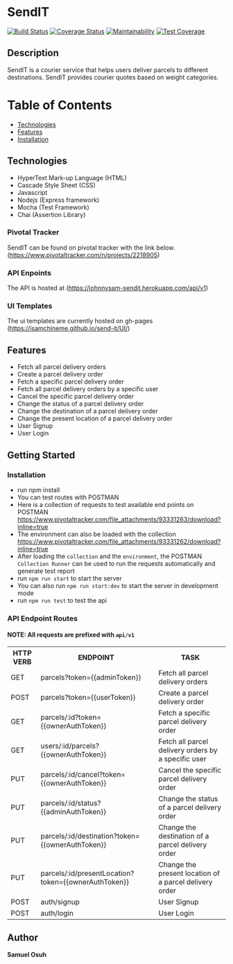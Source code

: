 # SendIT
[![Build Status](https://travis-ci.org/jsamchineme/send-it.svg?branch=develop)](https://travis-ci.org/jsamchineme/send-it)
[![Coverage Status](https://coveralls.io/repos/github/jsamchineme/send-it/badge.svg?branch=develop)](https://coveralls.io/github/jsamchineme/send-it?branch=develop)
[![Maintainability](https://api.codeclimate.com/v1/badges/fb9ed5da54bcd9bf509e/maintainability)](https://codeclimate.com/github/jsamchineme/send-it/maintainability)
[![Test Coverage](https://api.codeclimate.com/v1/badges/fb9ed5da54bcd9bf509e/test_coverage)](https://codeclimate.com/github/jsamchineme/send-it/test_coverage)

## Description
SendIT is a courier service that helps users deliver parcels to different destinations. SendIT provides courier quotes based on weight categories.

# Table of Contents

 * [Technologies](#technologies)
 * [Features](#features)
 * [Installation](#installation)

## Technologies
* HyperText Mark-up Language (HTML)
* Cascade Style Sheet (CSS)
* Javascript
* Nodejs (Express framework)
* Mocha (Test Framework)
* Chai (Assertion Library)

### Pivotal Tracker
SendIT can be found on pivotal tracker with the link below.
(https://www.pivotaltracker.com/n/projects/2218905)

### API Enpoints
The API is hosted at (https://johnnysam-sendit.herokuapp.com/api/v1)

### UI Templates
The ui templates are currently hosted on gh-pages 
(https://jsamchineme.github.io/send-it/UI/)


## Features
- Fetch all parcel delivery orders
- Create a parcel delivery order
- Fetch a specific parcel delivery order
- Fetch all parcel delivery orders by a specific user
- Cancel the specific parcel delivery order
- Change the status of a parcel delivery order
- Change the destination of a parcel delivery order
- Change the present location of a parcel delivery order
- User Signup
- User Login


## Getting Started
### Installation
- run npm install
- You can test routes with POSTMAN
- Here is a collection of requests to test available end points on POSTMAN
https://www.pivotaltracker.com/file_attachments/93331263/download?inline=true
- The environment can also be loaded with the collection
https://www.pivotaltracker.com/file_attachments/93331262/download?inline=true
- After loading the `collection` and the `environment`, the POSTMAN `Collection Runner` can be used to run the requests automatically and generate test report
- run `npm run start` to start the server
- You can also run `npm run start:dev` to start the server in development mode 
- run `npm run test` to test the api


### API Endpoint Routes 
#### NOTE: All requests are prefixed with `api/v1`
<table>
<tr><th>HTTP VERB</th><th>ENDPOINT</th><th>TASK</th></tr>

<tr><td>GET</td> <td>parcels?token={{adminToken}}</td> <td> Fetch all parcel delivery orders</td></tr>

<tr><td>POST</td> <td>parcels?token={{userToken}}</td> <td> Create a parcel delivery order </td></tr>

<tr><td>GET</td> <td>parcels/:id?token={{ownerAuthToken}}</td> <td> Fetch a specific parcel delivery order</td></tr>

<tr><td>GET</td> <td>users/:id/parcels?{{ownerAuthToken}}</td> <td> Fetch all parcel delivery orders by a specific user </td></tr>

<tr><td>PUT</td> <td>parcels/:id/cancel?token={{ownerAuthToken}}</td> <td> Cancel the specific parcel delivery order</td></tr> 

<tr><td>PUT</td> <td>parcels/:id/status?{{adminAuthToken}}</td> <td> Change the status of a parcel delivery order</td></tr>

<tr><td>PUT</td> <td>parcels/:id/destination?token={{ownerAuthToken}}</td> <td>Change the destination of a parcel delivery order</td></tr>

<tr><td>PUT</td> <td>parcels/:id/presentLocation?token={{ownerAuthToken}}</td> <td>Change the present location of a parcel delivery order</td></tr>

<tr><td>POST</td> <td>auth/signup</td> <td> User Signup </td></tr>

<tr><td>POST</td> <td>auth/login</td> <td> User Login </td></tr>


</table>

## Author
**Samuel Osuh** 
